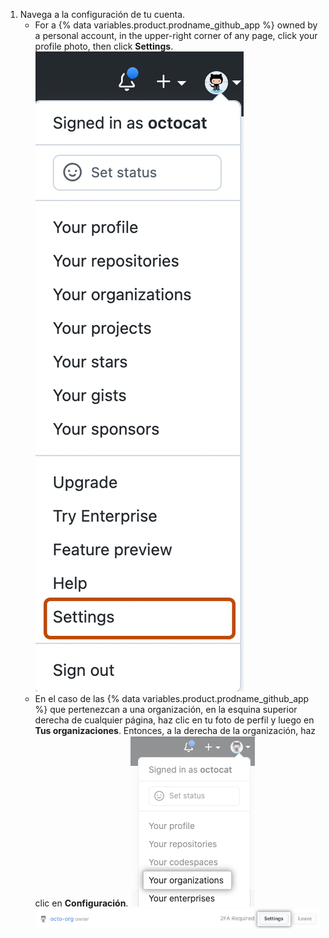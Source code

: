 1. Navega a la configuración de tu cuenta.
   - For a {% data variables.product.prodname_github_app %} owned by a personal account, in the upper-right corner of any page, click your profile photo, then click **Settings**. ![Icono Settings (Parámetros) en la barra de usuario](/assets/images/settings/userbar-account-settings_post2dot12.png)
   - En el caso de las {% data variables.product.prodname_github_app %} que pertenezcan a una organización, en la esquina superior derecha de cualquier página, haz clic en tu foto de perfil y luego en **Tus organizaciones**. Entonces, a la derecha de la organización, haz clic en **Configuración**. ![Tus organizaciones en el menú de perfil](/assets/images/help/profile/your-organizations.png) ![El botón de configuración](/assets/images/help/organizations/settings-button.png)

